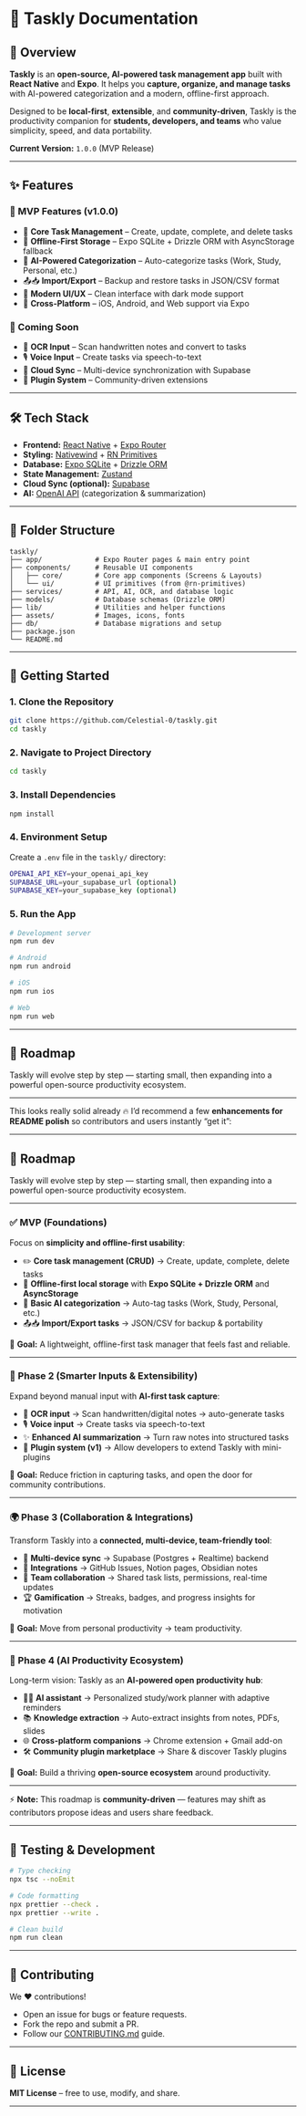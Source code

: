 # 📖 Taskly Documentation

## 📌 Overview

**Taskly** is an **open-source, AI-powered task management app** built with **React Native** and **Expo**.
It helps you **capture, organize, and manage tasks** with AI-powered categorization and a modern, offline-first approach.

Designed to be **local-first**, **extensible**, and **community-driven**, Taskly is the productivity companion for **students, developers, and teams** who value simplicity, speed, and data portability.

**Current Version:** `1.0.0` (MVP Release)

---

## ✨ Features

### 🎯 MVP Features (v1.0.0)
* 📝 **Core Task Management** – Create, update, complete, and delete tasks
* 💾 **Offline-First Storage** – Expo SQLite + Drizzle ORM with AsyncStorage fallback
* 🤖 **AI-Powered Categorization** – Auto-categorize tasks (Work, Study, Personal, etc.)
* 📤📥 **Import/Export** – Backup and restore tasks in JSON/CSV format
* 🌙 **Modern UI/UX** – Clean interface with dark mode support
* 📱 **Cross-Platform** – iOS, Android, and Web support via Expo

### 🚀 Coming Soon
* 📸 **OCR Input** – Scan handwritten notes and convert to tasks
* 🎙️ **Voice Input** – Create tasks via speech-to-text
* 🔄 **Cloud Sync** – Multi-device synchronization with Supabase
* 🔌 **Plugin System** – Community-driven extensions

---

## 🛠️ Tech Stack

* **Frontend:** [React Native](https://reactnative.dev/) + [Expo Router](https://docs.expo.dev/router/)
* **Styling:** [Nativewind](https://www.nativewind.dev/) + [RN Primitives](https://rn-primitives.vercel.app/)
* **Database:** [Expo SQLite](https://docs.expo.dev/versions/latest/sdk/sqlite/) + [Drizzle ORM](https://orm.drizzle.team/)
* **State Management:** [Zustand](https://zustand-demo.pmnd.rs/)
* **Cloud Sync (optional):** [Supabase](https://supabase.com/)
* **AI:** [OpenAI API](https://platform.openai.com/) (categorization & summarization)

---

## 📂 Folder Structure

```
taskly/
├── app/             # Expo Router pages & main entry point
├── components/      # Reusable UI components
│   ├── core/        # Core app components (Screens & Layouts)
│   └── ui/          # UI primitives (from @rn-primitives)
├── services/        # API, AI, OCR, and database logic
├── models/          # Database schemas (Drizzle ORM)
├── lib/             # Utilities and helper functions
├── assets/          # Images, icons, fonts
├── db/              # Database migrations and setup
├── package.json
└── README.md
```

---

## 🚀 Getting Started

### 1. Clone the Repository

```bash
git clone https://github.com/Celestial-0/taskly.git
cd taskly
```

### 2. Navigate to Project Directory

```bash
cd taskly
```

### 3. Install Dependencies

```bash
npm install
```

### 4. Environment Setup

Create a `.env` file in the `taskly/` directory:

```bash
OPENAI_API_KEY=your_openai_api_key
SUPABASE_URL=your_supabase_url (optional)
SUPABASE_KEY=your_supabase_key (optional)
```

### 5. Run the App

```bash
# Development server
npm run dev

# Android
npm run android

# iOS
npm run ios

# Web
npm run web
```

---


## 📅 Roadmap

Taskly will evolve step by step — starting small, then expanding into a powerful open-source productivity ecosystem.

---

This looks really solid already 🔥
I’d recommend a few **enhancements for README polish** so contributors and users instantly “get it”:

---

## 📅 Roadmap

Taskly will evolve step by step — starting small, then expanding into a powerful open-source productivity ecosystem.

---

### ✅ MVP (Foundations)

Focus on **simplicity and offline-first usability**:

* ✏️ **Core task management (CRUD)** → Create, update, complete, delete tasks
* 💾 **Offline-first local storage** with **Expo SQLite + Drizzle ORM** and **AsyncStorage**
* 🤖 **Basic AI categorization** → Auto-tag tasks (Work, Study, Personal, etc.)
* 📤📥 **Import/Export tasks** → JSON/CSV for backup & portability

📌 **Goal:** A lightweight, offline-first task manager that feels fast and reliable.

---

### 🚀 Phase 2 (Smarter Inputs & Extensibility)

Expand beyond manual input with **AI-first task capture**:

* 📸 **OCR input** → Scan handwritten/digital notes → auto-generate tasks
* 🎙️ **Voice input** → Create tasks via speech-to-text
* ✨ **Enhanced AI summarization** → Turn raw notes into structured tasks
* 🔌 **Plugin system (v1)** → Allow developers to extend Taskly with mini-plugins

📌 **Goal:** Reduce friction in capturing tasks, and open the door for community contributions.

---

### 🌍 Phase 3 (Collaboration & Integrations)

Transform Taskly into a **connected, multi-device, team-friendly tool**:

* 🔄 **Multi-device sync** → Supabase (Postgres + Realtime) backend
* 🔗 **Integrations** → GitHub Issues, Notion pages, Obsidian notes
* 👥 **Team collaboration** → Shared task lists, permissions, real-time updates
* 🏆 **Gamification** → Streaks, badges, and progress insights for motivation

📌 **Goal:** Move from personal productivity → team productivity.

---

### 🔮 Phase 4 (AI Productivity Ecosystem)

Long-term vision: Taskly as an **AI-powered open productivity hub**:

* 🧑‍💻 **AI assistant** → Personalized study/work planner with adaptive reminders
* 📚 **Knowledge extraction** → Auto-extract insights from notes, PDFs, slides
* 🌐 **Cross-platform companions** → Chrome extension + Gmail add-on
* 🛠️ **Community plugin marketplace** → Share & discover Taskly plugins

📌 **Goal:** Build a thriving **open-source ecosystem** around productivity.

---

⚡ **Note:** This roadmap is **community-driven** — features may shift as contributors propose ideas and users share feedback.

---

## 🧪 Testing & Development

```bash
# Type checking
npx tsc --noEmit

# Code formatting
npx prettier --check .
npx prettier --write .

# Clean build
npm run clean
```

---

## 🤝 Contributing

We ❤️ contributions!

* Open an issue for bugs or feature requests.
* Fork the repo and submit a PR.
* Follow our [CONTRIBUTING.md](CONTRIBUTING.md) guide.

---

## 📜 License

**MIT License** – free to use, modify, and share.

---

